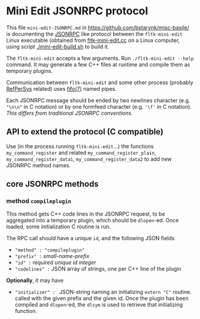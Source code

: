 # Mini Edit JSONRPC protocol

This file `mini-edit-JSONRPC.md` in
https://github.com/bstarynk/misc-basile/ is documenting the
[JSONRPC](https://www.jsonrpc.org/specification) like protocol between
the `fltk-mini-edit` Linux executable (obtained from
[fltk-mini-edit.cc](https://github.com/bstarynk/misc-basile/blob/master/fltk-mini-edit.cc)
on a Linux computer, using script
[./mini-edit-build.sh](https://github.com/bstarynk/misc-basile/blob/master/mini-edit-build.sh)
to build it.

The `fltk-mini-edit` accepts a few arguments. Run `./fltk-mini-edit
--help` command. It may generate a few C++ files at runtime and
compile them as temporary plugins.

Communication between `fltk-mini-edit` and some other process
(probably [RefPerSys](http://refpersys.org/) related) uses
[fifo(7)](https://man7.org/linux/man-pages/man7/fifo.7.html) named
pipes.

Each JSONRPC message should be ended by two newlines character
(e.g. `"\n\n"` in C notation) or by one formfeed character
(e.g. `'\f'` in C notation). *This differs from traditional JSONRPC conventions.*

## API to extend the protocol (C compatible)

Use (in the process running `fltk-mini-edit`...) the functions
`my_command_register` and related `my_command_register_plain`,
`my_command_register_data1`, `my_command_register_data2` to add new
JSONRPC method names.

## core JSONRPC methods

### method `compileplugin`

This method gets C++ code lines in the JSONRPC request, to be
aggregated into a temporary plugin, which should be `dlopen`-ed. Once
loaded, some initialization C routine is run.

The RPC call should have a unique `id`, and the following JSON fields

* `"method" : "compileplugin"`
* `"prefix" :` *small-name-prefix*
* `"id" :` *required unique id integer*
* `"codelines" :` JSON array of strings, one per C++ line of the plugin

**Optionally**, it may have

* `"initializer" : ` JSON-string naming an initializing `extern "C"`
  routine. called with the given prefix and the given id. Once the
  plugin has been compiled and `dlopen`-ed, the `dlsym` is used to
  retrieve that initializing function.

